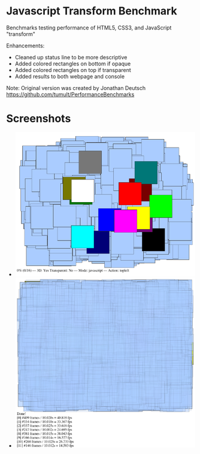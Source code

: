 Javascript Transform Benchmark
==============================

Benchmarks testing performance of HTML5, CSS3, and JavaScript "transform"

Enhancements:
 - Cleaned up status line to be more descriptive
 - Added colored rectangles on bottom if opaque
 - Added colored rectangles on top if transparent
 - Added results to both webpage and console

Note: Original version was created by Jonathan Deutsch 
https://github.com/tumult/PerformanceBenchmarks

Screenshots
===========

* ![Test 0](https://raw.githubusercontent.com/Michaelangel007/PerformanceBenchmarks/master/screenshot_test0.png)
* ![Done](https://raw.githubusercontent.com/Michaelangel007/PerformanceBenchmarks/master/screenshot_done.png)

